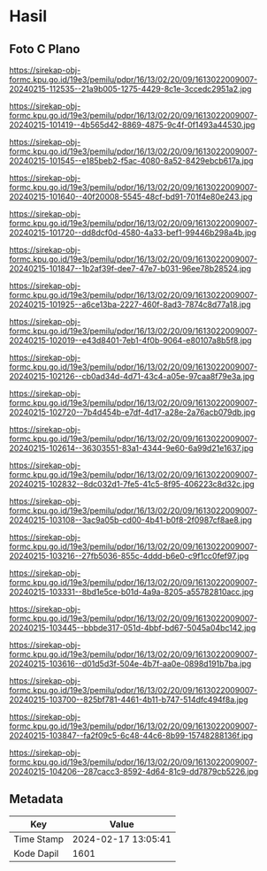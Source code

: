 # Hasil

## Foto C Plano

https://sirekap-obj-formc.kpu.go.id/19e3/pemilu/pdpr/16/13/02/20/09/1613022009007-20240215-112535--21a9b005-1275-4429-8c1e-3ccedc2951a2.jpg

https://sirekap-obj-formc.kpu.go.id/19e3/pemilu/pdpr/16/13/02/20/09/1613022009007-20240215-101419--4b565d42-8869-4875-9c4f-0f1493a44530.jpg

https://sirekap-obj-formc.kpu.go.id/19e3/pemilu/pdpr/16/13/02/20/09/1613022009007-20240215-101545--e185beb2-f5ac-4080-8a52-8429ebcb617a.jpg

https://sirekap-obj-formc.kpu.go.id/19e3/pemilu/pdpr/16/13/02/20/09/1613022009007-20240215-101640--40f20008-5545-48cf-bd91-701f4e80e243.jpg

https://sirekap-obj-formc.kpu.go.id/19e3/pemilu/pdpr/16/13/02/20/09/1613022009007-20240215-101720--dd8dcf0d-4580-4a33-bef1-99446b298a4b.jpg

https://sirekap-obj-formc.kpu.go.id/19e3/pemilu/pdpr/16/13/02/20/09/1613022009007-20240215-101847--1b2af39f-dee7-47e7-b031-96ee78b28524.jpg

https://sirekap-obj-formc.kpu.go.id/19e3/pemilu/pdpr/16/13/02/20/09/1613022009007-20240215-101925--a6ce13ba-2227-460f-8ad3-7874c8d77a18.jpg

https://sirekap-obj-formc.kpu.go.id/19e3/pemilu/pdpr/16/13/02/20/09/1613022009007-20240215-102019--e43d8401-7eb1-4f0b-9064-e80107a8b5f8.jpg

https://sirekap-obj-formc.kpu.go.id/19e3/pemilu/pdpr/16/13/02/20/09/1613022009007-20240215-102126--cb0ad34d-4d71-43c4-a05e-97caa8f79e3a.jpg

https://sirekap-obj-formc.kpu.go.id/19e3/pemilu/pdpr/16/13/02/20/09/1613022009007-20240215-102720--7b4d454b-e7df-4d17-a28e-2a76acb079db.jpg

https://sirekap-obj-formc.kpu.go.id/19e3/pemilu/pdpr/16/13/02/20/09/1613022009007-20240215-102614--36303551-83a1-4344-9e60-6a99d21e1637.jpg

https://sirekap-obj-formc.kpu.go.id/19e3/pemilu/pdpr/16/13/02/20/09/1613022009007-20240215-102832--8dc032d1-7fe5-41c5-8f95-406223c8d32c.jpg

https://sirekap-obj-formc.kpu.go.id/19e3/pemilu/pdpr/16/13/02/20/09/1613022009007-20240215-103108--3ac9a05b-cd00-4b41-b0f8-2f0987cf8ae8.jpg

https://sirekap-obj-formc.kpu.go.id/19e3/pemilu/pdpr/16/13/02/20/09/1613022009007-20240215-103216--27fb5036-855c-4ddd-b6e0-c9f1cc0fef97.jpg

https://sirekap-obj-formc.kpu.go.id/19e3/pemilu/pdpr/16/13/02/20/09/1613022009007-20240215-103331--8bd1e5ce-b01d-4a9a-8205-a55782810acc.jpg

https://sirekap-obj-formc.kpu.go.id/19e3/pemilu/pdpr/16/13/02/20/09/1613022009007-20240215-103445--bbbde317-051d-4bbf-bd67-5045a04bc142.jpg

https://sirekap-obj-formc.kpu.go.id/19e3/pemilu/pdpr/16/13/02/20/09/1613022009007-20240215-103616--d01d5d3f-504e-4b7f-aa0e-0898d191b7ba.jpg

https://sirekap-obj-formc.kpu.go.id/19e3/pemilu/pdpr/16/13/02/20/09/1613022009007-20240215-103700--825bf781-4461-4b11-b747-514dfc494f8a.jpg

https://sirekap-obj-formc.kpu.go.id/19e3/pemilu/pdpr/16/13/02/20/09/1613022009007-20240215-103847--fa2f09c5-6c48-44c6-8b99-15748288136f.jpg

https://sirekap-obj-formc.kpu.go.id/19e3/pemilu/pdpr/16/13/02/20/09/1613022009007-20240215-104206--287cacc3-8592-4d64-81c9-dd7879cb5226.jpg


## Metadata

| Key        | Value               |
| ---------- | ------------------- |
| Time Stamp | 2024-02-17 13:05:41 |
| Kode Dapil | 1601                |



